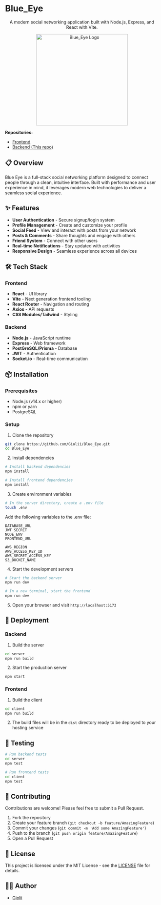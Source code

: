 # Blue_Eye

<p align="center">
A modern social networking application built with Node.js, Express, and React with Vite.
</p>

<p align="center">
  <img src="https://img.freepik.com/free-psd/iris-eye-isolated_23-2151866152.jpg" width="300" alt="Blue_Eye Logo">
</p>

**Repositories:**
- [Frontend](https://github.com/Giolii/Blue_Eye)
- [Backend (This repo)](https://github.com/Giolii/Blue_Eye_Backend) 

## 📋 Overview

Blue Eye is a full-stack social networking platform designed to connect people through a clean, intuitive interface. Built with performance and user experience in mind, it leverages modern web technologies to deliver a seamless social experience.

## ✨ Features

- **User Authentication** - Secure signup/login system
- **Profile Management** - Create and customize your profile
- **Social Feed** - View and interact with posts from your network
- **Posts & Comments** - Share thoughts and engage with others
- **Friend System** - Connect with other users
- **Real-time Notifications** - Stay updated with activities
- **Responsive Design** - Seamless experience across all devices

## 🛠️ Tech Stack

### Frontend
- **React** - UI library
- **Vite** - Next generation frontend tooling
- **React Router** - Navigation and routing
- **Axios** - API requests
- **CSS Modules/Tailwind** - Styling

### Backend
- **Node.js** - JavaScript runtime
- **Express** - Web framework
- **PostGreSQL/Prisma** - Database
- **JWT** - Authentication
- **Socket.io** - Real-time communication

## 📦 Installation

### Prerequisites
- Node.js (v14.x or higher)
- npm or yarn
- PostgreSQL

### Setup

1. Clone the repository
```bash
git clone https://github.com/Giolii/Blue_Eye.git
cd Blue_Eye
```

2. Install dependencies
```bash
# Install backend dependencies
npm install

# Install frontend dependencies
npm install
```

3. Create environment variables
```bash
# In the server directory, create a .env file
touch .env
```

Add the following variables to the .env file:
```
DATABASE_URL
JWT_SECRET
NODE_ENV
FRONTEND_URL

AWS_REGION
AWS_ACCESS_KEY_ID
AWS_SECRET_ACCESS_KEY
S3_BUCKET_NAME

```

4. Start the development servers
```bash
# Start the backend server
npm run dev

# In a new terminal, start the frontend
npm run dev
```

5. Open your browser and visit `http://localhost:5173`

## 🚀 Deployment

### Backend
1. Build the server
```bash
cd server
npm run build
```

2. Start the production server
```bash
npm start
```

### Frontend
1. Build the client
```bash
cd client
npm run build
```

2. The build files will be in the `dist` directory ready to be deployed to your hosting service

## 🧪 Testing

```bash
# Run backend tests
cd server
npm test

# Run frontend tests
cd client
npm test
```

## 🤝 Contributing

Contributions are welcome! Please feel free to submit a Pull Request.

1. Fork the repository
2. Create your feature branch (`git checkout -b feature/AmazingFeature`)
3. Commit your changes (`git commit -m 'Add some AmazingFeature'`)
4. Push to the branch (`git push origin feature/AmazingFeature`)
5. Open a Pull Request

## 📄 License

This project is licensed under the MIT License - see the [LICENSE](LICENSE) file for details.

## 👨‍💻 Author

- [Giolii](https://github.com/Giolii) 
